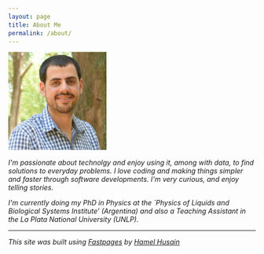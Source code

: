 ```yaml
---
layout: page
title: About Me
permalink: /about/
---
```



<img src="https://raw.githubusercontent.com/Raudcu/blog/master/images/me.jpg" width="200">

*I'm passionate about technolgy and enjoy using it, among with data, to find solutions to everyday problems. I love coding and making things simpler and faster through software developments.  I'm very curious, and enjoy telling stories.*

*I'm currently doing my PhD in Physics at the `Physics of Liquids and Biological Systems Institute' (Argentina) and also a Teaching Assistant in the La Plata National University (UNLP).*

---
*This site was built using [Fastpages](https://github.com/fastai/fastpages) by [Hamel Husain](https://github.com/hamelsmu)*
